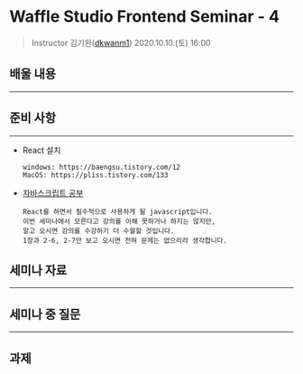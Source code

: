 Waffle Studio Frontend Seminar - 4
================================

> Instructor 김기완([dkwanm1](https://github.com/dkwanm1))
> 2020.10.10.(토) 16:00

## 배울 내용
------------------

## 준비 사항
------------------
- React 설치
  ```
  windows: https://baengsu.tistory.com/12
  MacOS: https://pliss.tistory.com/133
  ```
- [자바스크립트 공부](https://learnjs.vlpt.us/)
  ```
  React를 하면서 필수적으로 사용하게 될 javascript입니다.
  이번 세미나에서 모른다고 강의를 이해 못하거나 하지는 않지만, 
  알고 오시면 강의를 수강하기 더 수월할 것입니다.
  1장과 2-6, 2-7만 보고 오시면 전혀 문제는 없으리라 생각합니다.
  ```
  

    

## 세미나 자료
------------------

## 세미나 중 질문
------------------

## 과제
